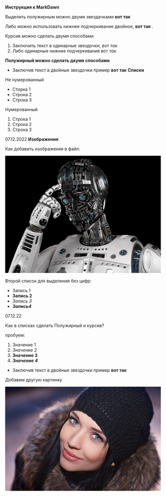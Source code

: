 **Инструкция к MarkDawn**

Выделить полужирным можно двумя звездачками **вот так**

Либо можно использовать нижнее подчеркивание двойное,  __вот так__ .

Курсив можно сделать двумя способами 

1. Заключить текст в одинарные звездочки, *вот так* 
2. Либо одинарные нижние подчеркивания _вот так_


**Полужирный можно сделать двумя способами**

+ Заключив текст в двойные звездочки пример **вот так**
**Списки**

Не нумерованный 

+ Сторка 1
+ Строка 2
+ Строка 3

Нумерованный 

1. Строка 1
2. Строка 2
3. Строка 3 

07.12.2022
**Изображения**

Как добавить изображения в файл:

![Привет я робот!](robot.jpg)


Второй список для выделения без цифр:

+ Запись 1
+ **Запись 2**
+ _Запись 3_
+ **_Запись4_**


07.12.22

Как в списках сделать Полужирный и курсив?

пробуем:

1. Значение 1
2. _Значение 2_
3. **Значение 3**
4. **_Значение 4_**


+ Заключив текст в двойные звездочки пример **вот так**


Добавим другую картинку 

![Красивая, девушка](27.jpg)
